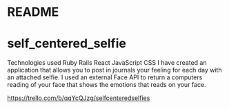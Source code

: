 # README


# self_centered_selfie

Technologies used
Ruby
Rails
React
JavaScript
CSS
I have created an application that allows you to post in journals your feeling for each day with an attached selfie. I used an external Face API to return a computers reading of your face that shows the emotions that reads on your face.






https://trello.com/b/qqYcQJzg/selfcenteredselfies

